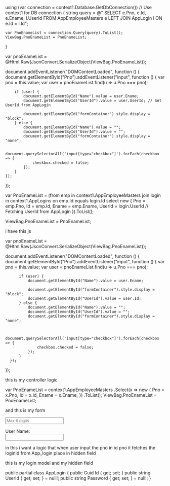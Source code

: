 using (var connection = context1.Database.GetDbConnection()) // Use context1 for DB connection
{
    string query = @"
        SELECT 
            e.Pno, 
            e.Id, 
            e.Ename, 
            l.UserId 
        FROM AppEmployeeMasters e
        LEFT JOIN AppLogin l ON e.Id = l.Id";

    var PnoEnameList = connection.Query(query).ToList();
    ViewBag.PnoEnameList = PnoEnameList;
}




var pnoEnameList = @Html.Raw(JsonConvert.SerializeObject(ViewBag.PnoEnameList));

document.addEventListener("DOMContentLoaded", function () {
    document.getElementById("Pno").addEventListener("input", function () {
        var pno = this.value;
        var user = pnoEnameList.find(u => u.Pno === pno);

        if (user) {
            document.getElementById("Name").value = user.Ename;
            document.getElementById("UserId").value = user.UserId; // Set UserId from AppLogin
            
            document.getElementById("formContainer").style.display = "block";
        } else {
            document.getElementById("Name").value = "";
            document.getElementById("UserId").value = "";
            document.getElementById("formContainer").style.display = "none";

            document.querySelectorAll('input[type="checkbox"]').forEach(checkbox => {
                checkbox.checked = false;
            });
        }
    });
});



var PnoEnameList = (from emp in context1.AppEmployeeMasters
                    join login in context1.AppLogins on emp.Id equals login.Id
                    select new
                    {
                        Pno = emp.Pno,
                        Id = emp.Id,
                        Ename = emp.Ename,
                        UserId = login.UserId // Fetching UserId from AppLogin
                    }).ToList();

ViewBag.PnoEnameList = PnoEnameList;




i have this js 

  var pnoEnameList = @Html.Raw(JsonConvert.SerializeObject(ViewBag.PnoEnameList));

  document.addEventListener("DOMContentLoaded", function () {
      document.getElementById("Pno").addEventListener("input", function () {
          var pno = this.value;
          var user = pnoEnameList.find(u => u.Pno === pno);

          if (user) {
              document.getElementById("Name").value = user.Ename;
              
              document.getElementById("formContainer").style.display = "block";
              document.getElementById("UserId").value = user.Id;
          } else {
              document.getElementById("Name").value = "";
              document.getElementById("UserId").value = "";
              document.getElementById("formContainer").style.display = "none";

              
              document.querySelectorAll('input[type="checkbox"]').forEach(checkbox => {
                  checkbox.checked = false;
              });
          }
      });
  });

this is my controller logic 

 var PnoEnameList = context1.AppEmployeeMasters
        .Select(x => new
        {
            Pno = x.Pno,
            Id = x.Id,
            Ename = x.Ename,
        })
        .ToList();
 ViewBag.PnoEnameList = PnoEnameList;


and this is my form  <div class="col-md-2 mb-1">
     <input type="number" id="Pno" class="form-control form-control-sm" placeholder="Max 6 digits" oninput="javascript: if (this.value.length > this.maxLength) this.value = this.value.slice(0, this.maxLength);" maxlength="6" autocomplete="off">
 </div>
 <div class="col-md-1 mb-1">
     <label class="control-label">User Name:</label>
 </div>
 <div class="col-md-3 mb-1">
     <input type="text" readonly id="Name" class="form-control form-control-sm">
 </div>  



in this i want a logic that when user input the pno in id pno it fetches the loginId from App_login place in hidden field

this is my login model and my hidden field

 public partial class AppLogin
 {
     public Guid Id { get; set; }
     public string UserId { get; set; } = null!;
     public string Password { get; set; } = null!;
}
 <input type="hidden" id="UserId" name="UserId" />
